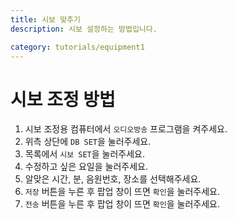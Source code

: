 ```yaml
---
title: 시보 맞추기
description: 시보 설정하는 방법입니다.

category: tutorials/equipment1
---
```


# 시보 조정 방법
1. 시보 조정용 컴퓨터에서 `오디오방송` 프로그램을 켜주세요.
2. 위측 상단에 `DB SET`을 눌러주세요.
3. 목록에서 `시보 SET`을 눌러주세요.
4. 수정하고 싶은 요일을 눌러주세요.
5. 알맞은 시간, 분, 음원번호, 장소를 선택해주세요.
6. `저장` 버튼을 누른 후 팝업 창이 뜨면 `확인`을 눌러주세요.
7. `전송` 버튼을 누른 후 팝업 창이 뜨면 `확인`을 눌러주세요.